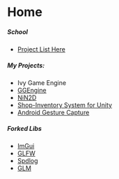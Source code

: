 # Home

##### School
* <a href="https://github.com/ErvinCs/CSUBB"> Project List Here </a>

##### My Projects:
* Ivy Game Engine
* <a href="https://github.com/ErvinCs/GGEngine"> GGEngine </a>
* <a href="https://github.com/ErvinCs/NiN2D"> NiN2D </a>
* <a href="https://github.com/ErvinCs/shop-inventory"> Shop-Inventory System for Unity </a>
* <a href="https://github.com/ErvinCs/kb-gesture-detector"> Android Gesture Capture </a>

##### Forked Libs
* <a href="https://github.com/ErvinCs/imgui"> ImGui </a>
* <a href="https://github.com/ErvinCs/glfw">  GLFW  </a>
* <a href="https://github.com/ErvinCs/spdlog">Spdlog</a>
* <a href="https://github.com/ErvinCs/glm">   GLM   </a>